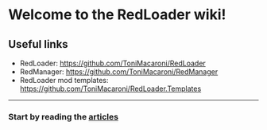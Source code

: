# Welcome to the RedLoader wiki!
## Useful links
- RedLoader: https://github.com/ToniMacaroni/RedLoader
- RedManager: https://github.com/ToniMacaroni/RedManager
- RedLoader mod templates: https://github.com/ToniMacaroni/RedLoader.Templates

---

### Start by reading the [articles](https://tonimacaroni.github.io/RedLoader/articles/installing-mods.html)
